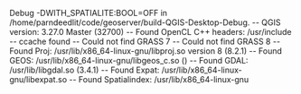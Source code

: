 Debug -DWITH_SPATIALITE:BOOL=OFF in /home/parndeedlit/code/geoserver/build-QGIS-Desktop-Debug.
-- QGIS version: 3.27.0 Master (32700)
-- Found OpenCL C++ headers: /usr/include
-- ccache found
-- Could not find GRASS 7
-- Could not find GRASS 8
-- Found Proj: /usr/lib/x86_64-linux-gnu/libproj.so version 8 (8.2.1)
-- Found GEOS: /usr/lib/x86_64-linux-gnu/libgeos_c.so ()
-- Found GDAL: /usr/lib/libgdal.so (3.4.1)
-- Found Expat: /usr/lib/x86_64-linux-gnu/libexpat.so
-- Found Spatialindex: /usr/lib/x86_64-linux-gnu


